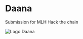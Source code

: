 # Daana
Submission for MLH Hack the chain

![Logo Daana](https://i.ibb.co/zFtCV6N/logo-daana.png=20x20)
